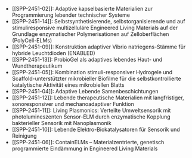 - [[SPP-2451-02]]: Adaptive kapselbasierte Materialien zur Programmierung lebender technischer Systeme
- [[SPP-2451-14]]: Selbstsynthetisierende, selbstorganisierende und auf stimuliresponsive multizelluläre Engineered Living Materials auf der Grundlage enzymatischer Polymerisationen auf Zelloberflächen (PolyCell-ELMs)
- [[SPP-2451-09]]: Konstruktion adaptiver Vibrio natriegens-Stämme für hybride Leuchtdioden (ENABLED)
- [[SPP-2451-13]]: ProbioGel als adaptives lebendes Haut- und Wundtherapeutikum
- [[SPP-2451-05]]: Kombination stimuli-responsiver Hydrogele und Scaffold-unterstützter mikrobieller Biofilme für die selbstkontrollierte katalytische Aktivität eines mikrobiellen Blatts
- [[SPP-2451-04]]: Adaptive Lebende Samenbeschichtungen
- [[SPP-2451-12]]: Lebende therapeutische Materialien mit langfristiger, sonoresponsiver und mechanoadaptiver Funktion
- [[SPP-2451-11]]: Living Plasmonics: Verteilte Umweltsensorik mit photolumineszenten Sensor-ELM durch enzymatische Kopplung bakterieller Sensorik mit Nanoplasmonik
- [[SPP-2451-10]]: Lebende Elektro-Biokatalysatoren für Sensorik und Reinigung
- [[SPP-2451-06]]: ContainELMs – Materialzentrierte, genetisch programmierte Eindämmung in Engineered Living Materials

